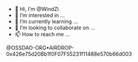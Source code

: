- 👋 Hi, I’m @WindZi
- 👀 I’m interested in ...
- 🌱 I’m currently learning ...
- 💞️ I’m looking to collaborate on ...
- 📫 How to reach me ...

@OSSDAO-ORG•AIRDROP-0x426e75d20Bb1f0F07F55231f11488e570b66d003

<!---
WindZi/WindZi is a ✨ special ✨ repository because its `README.md` (this file) appears on your GitHub profile.
You can click the Preview link to take a look at your changes.
--->
